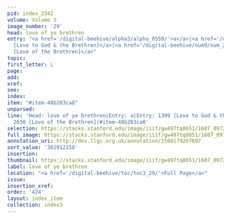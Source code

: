 ```yaml
---
pid: index_2342
volume: Volume 3
image_number: '29'
head: love of ye brethren
entry: "<a href='/digital-beehive/alpha3/alpha_0559/'>a</a>|<a href='/digital-beehive/num6/num_1830/'>1309
  [Love to God & the Brethren]</a>|<a href='/digital-beehive/num9/num_2964/'>2030
  [Love of the Brethren]</a>"
topic:
first_letter: L
page:
add:
xref:
see:
index:
item: "#item-48b283ca8"
unparsed:
line: 'Head: love of ye brethren|Entry: a|Entry: 1309 [Love to God & the Brethren]|Entry:
  2030 [Love of the Brethren]|#item-48b283ca8'
selection: https://stacks.stanford.edu/image/iiif/gw497tq8651/1607_0972/172,2158,809,104/full/0/default.jpg
full_image: https://stacks.stanford.edu/image/iiif/gw497tq8651/1607_0972/full/full/0/default.jpg
annotation_uri: http://dev.llgc.org.uk/annotation/1560179267697
sort_value: '302912158'
insertion:
thumbnail: https://stacks.stanford.edu/image/iiif/gw497tq8651/1607_0972/172,2158,809,104/150,/0/default.jpg
label: love of ye brethren
location: "<a href='/digital-beehive/toc/toc3_29/'>Full Page</a>"
issue:
insertion_xref:
order: '424'
layout: index_item
collection: index3
---
```

